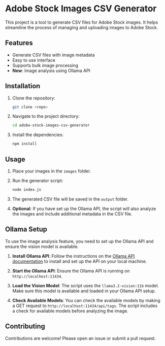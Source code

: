 # Adobe Stock Images CSV Generator

This project is a tool to generate CSV files for Adobe Stock images. It helps streamline the process of managing and uploading images to Adobe Stock.

## Features

- Generate CSV files with image metadata
- Easy to use interface
- Supports bulk image processing
- **New**: Image analysis using Ollama API

## Installation

1. Clone the repository:

   ```sh
   git clone <repo>
   ```

2. Navigate to the project directory:

   ```sh
   cd adobe-stock-images-csv-generator
   ```

3. Install the dependencies:

   ```sh
   npm install
   ```

## Usage

1. Place your images in the `images` folder.
2. Run the generator script:

   ```sh
   node index.js
   ```

3. The generated CSV file will be saved in the `output` folder.
4. **Optional**: If you have set up the Ollama API, the script will also analyze the images and include additional metadata in the CSV file.

## Ollama Setup

To use the image analysis feature, you need to set up the Ollama API and ensure the vision model is available.

1. **Install Ollama API**: Follow the instructions on the [Ollama API documentation](https://ollama.com/docs) to install and set up the API on your local machine.

2. **Start the Ollama API**: Ensure the Ollama API is running on `http://localhost:11434`.

3. **Load the Vision Model**: The script uses the `llama3.2-vision:11b` model. Make sure this model is available and loaded in your Ollama API setup.

4. **Check Available Models**: You can check the available models by making a GET request to `http://localhost:11434/api/tags`. The script includes a check for available models before analyzing the image.

## Contributing

Contributions are welcome! Please open an issue or submit a pull request.
